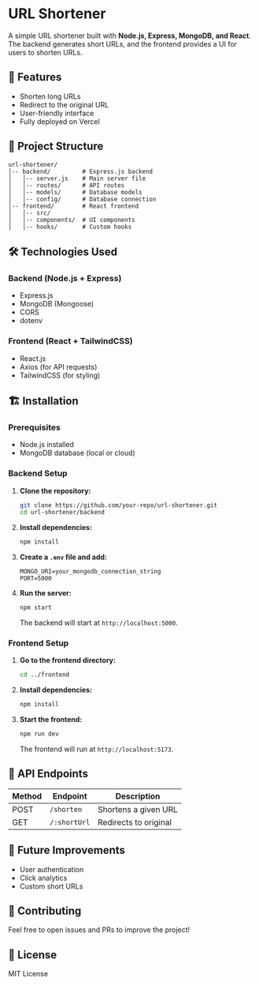 # URL Shortener

A simple URL shortener built with **Node.js, Express, MongoDB, and React**. The backend generates short URLs, and the frontend provides a UI for users to shorten URLs.

## 🚀 Features
- Shorten long URLs
- Redirect to the original URL
- User-friendly interface
- Fully deployed on Vercel

## 📂 Project Structure
```
url-shortener/
│-- backend/         # Express.js backend
│   │-- server.js    # Main server file
│   │-- routes/      # API routes
│   │-- models/      # Database models
│   │-- config/      # Database connection
│-- frontend/        # React frontend
│   │-- src/
│   │-- components/  # UI components
│   │-- hooks/       # Custom hooks
```

## 🛠️ Technologies Used
### Backend (Node.js + Express)
- Express.js
- MongoDB (Mongoose)
- CORS
- dotenv

### Frontend (React + TailwindCSS)
- React.js
- Axios (for API requests)
- TailwindCSS (for styling)

## 🏗️ Installation
### Prerequisites
- Node.js installed
- MongoDB database (local or cloud)

### Backend Setup
1. **Clone the repository:**
   ```bash
   git clone https://github.com/your-repo/url-shortener.git
   cd url-shortener/backend
   ```
2. **Install dependencies:**
   ```bash
   npm install
   ```
3. **Create a `.env` file and add:**
   ```env
   MONGO_URI=your_mongodb_connection_string
   PORT=5000
   ```
4. **Run the server:**
   ```bash
   npm start
   ```
   The backend will start at `http://localhost:5000`.

### Frontend Setup
1. **Go to the frontend directory:**
   ```bash
   cd ../frontend
   ```
2. **Install dependencies:**
   ```bash
   npm install
   ```
3. **Start the frontend:**
   ```bash
   npm run dev
   ```
   The frontend will run at `http://localhost:5173`.



## 🔄 API Endpoints
| Method | Endpoint          | Description            |
|--------|------------------|------------------------|
| POST   | `/shorten`       | Shortens a given URL  |
| GET    | `/:shortUrl`     | Redirects to original |


## 🎯 Future Improvements
- User authentication
- Click analytics
- Custom short URLs

## 🤝 Contributing
Feel free to open issues and PRs to improve the project!

## 📜 License
MIT License

